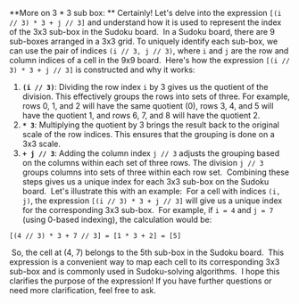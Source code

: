**More on 3 * 3 sub box:
**
Certainly! Let's delve into the expression `[(i // 3) * 3 + j // 3]` and understand how it is used to represent the index of the 3x3 sub-box in the Sudoku board.
​
In a Sudoku board, there are 9 sub-boxes arranged in a 3x3 grid. To uniquely identify each sub-box, we can use the pair of indices `(i // 3, j // 3)`, where `i` and `j` are the row and column indices of a cell in the 9x9 board.
​
Here's how the expression `[(i // 3) * 3 + j // 3]` is constructed and why it works:
​
1. **`(i // 3)`**: Dividing the row index `i` by 3 gives us the quotient of the division. This effectively groups the rows into sets of three. For example, rows 0, 1, and 2 will have the same quotient (0), rows 3, 4, and 5 will have the quotient 1, and rows 6, 7, and 8 will have the quotient 2.
​
2. **`* 3`**: Multiplying the quotient by 3 brings the result back to the original scale of the row indices. This ensures that the grouping is done on a 3x3 scale.
​
3. **`+ j // 3`**: Adding the column index `j // 3` adjusts the grouping based on the columns within each set of three rows. The division `j // 3` groups columns into sets of three within each row set.
​
Combining these steps gives us a unique index for each 3x3 sub-box on the Sudoku board.
​
Let's illustrate this with an example:
​
For a cell with indices `(i, j)`, the expression `[(i // 3) * 3 + j // 3]` will give us a unique index for the corresponding 3x3 sub-box.
​
For example, if `i = 4` and `j = 7` (using 0-based indexing), the calculation would be:
​
```
[(4 // 3) * 3 + 7 // 3] = [1 * 3 + 2] = [5]
```
​
So, the cell at (4, 7) belongs to the 5th sub-box in the Sudoku board.
​
This expression is a convenient way to map each cell to its corresponding 3x3 sub-box and is commonly used in Sudoku-solving algorithms.
​
I hope this clarifies the purpose of the expression! If you have further questions or need more clarification, feel free to ask.